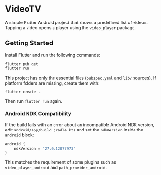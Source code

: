 # VideoTV

A simple Flutter Android project that shows a predefined list of videos. Tapping a video opens a player using the `video_player` package.

## Getting Started

Install Flutter and run the following commands:

```bash
flutter pub get
flutter run
```

This project has only the essential files (`pubspec.yaml` and `lib/` sources). If platform folders are missing, create them with:

```bash
flutter create .
```

Then run `flutter run` again.

### Android NDK Compatibility

If the build fails with an error about an incompatible Android NDK version,
edit `android/app/build.gradle.kts` and set the `ndkVersion` inside the
`android` block:

```kotlin
android {
    ndkVersion = "27.0.12077973"
}
```

This matches the requirement of some plugins such as `video_player_android` and
`path_provider_android`.
